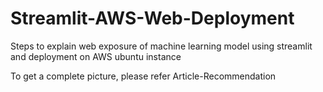 # Streamlit-AWS-Web-Deployment

Steps to explain web exposure of machine learning model using streamlit and deployment on AWS ubuntu instance

To get a complete picture, please refer Article-Recommendation
